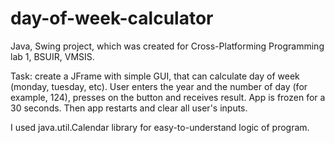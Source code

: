 # day-of-week-calculator
Java, Swing project, which was created for Cross-Platforming Programming lab 1, BSUIR, VMSIS. 

Task: create a JFrame with simple GUI, that can calculate day of week (monday, tuesday, etc). User enters the year and the number of day 
(for example, 124), presses on the button and receives result. App is frozen for a 30 seconds. Then app restarts and clear all user's 
inputs. 

I used java.util.Calendar library for easy-to-understand logic of program.
